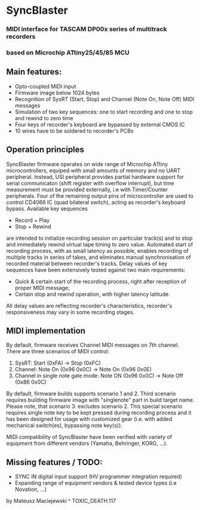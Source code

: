 # SyncBlaster
### MIDI interface for TASCAM DP00x series of multitrack recorders
### based on Microchip ATtiny25/45/85 MCU

## Main features:
* Opto-coupled MIDI input
* Firmware image below 1024 bytes
* Recognition of SysRT (Start, Stop) and Channel (Note On, Note Off) MIDI messages
* Simulation of two key sequences: one to start recording and one to stop and rewind to zero time
* Four keys of recorder's keyboard are bypassed by external CMOS IC
* 10 wires have to be soldered to recorder's PCBs

## Operation principles
SyncBlaster firmware operates on wide range of Microchip ATtiny microcontrollers, equiped with small amounts of memory and no UART peripheral. Instead, USI peripheral provides
partial hardware support for serial communicaton (shift register with overflow interrupt), but time measurement must be provided externally, i.e with Timer/Counter peripherals.
Four of the remaining output pins of microcontroller are used to control CD4066 IC (quad bilateral switch), acting as recorder's keyboard bypass. Available key sequences

* Record + Play
* Stop + Rewind

are intended to initialize recording session on particular track(s) and to stop and immediately rewind virtual tape timing to zero value. Automated start of recording process,
with as small latency as possible, enables recording of multiple tracks in series of takes, and eliminates manual synchronisation of recorded material between recorder's tracks.
Delay values of key sequences have been extensively tested against two main requirements:

* Quick & certain start of the recording process, right after reception of proper MIDI message;
* Certain stop and rewind operation, with higher latency latitude.

All delay values are reflecting recorder's characteristics, recorder's responsiveness may vary in some recording stages.

## MIDI implementation
By default, firmware receives Channel MIDI messages on 7th channel. There are three scenarios of MIDI control:

1. SysRT: Start (0xFA) -> Stop (0xFC)
2. Channel: Note On (0x96 0x0C) -> Note On (0x96 0x0E)
3. Channel in single note gate mode: Note ON (0x96 0x0C) -> Note Off (0x86 0x0C)

By default, firmware builds supports scenario 1 and 2. Third scenario requires building firmware image with "singlenote" part in build target name. Please note, that scenario 3. excludes scenario 2.
This special scenario requires single note key to be kept pressed during recording process and it has been designed for usage with customized gear (i.e. with added mechanical switch(es), bypassing note key(s)).

MIDI compatibility of SyncBlaster have been verified with variety of equipment from different vendors (Yamaha, Behringer, KORG, ...).

## Missing features / TODO:
* SYNC IN digital input support (HV programmer integration required)
* Expanding range of equipment vendors & tested device types (i.e Novation, ...)

by Mateusz Maciejewski ^ TOXIC_DEATH.117